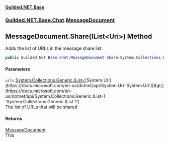 #### [Guilded.NET.Base](Guilded_NET_Base.md 'Guilded.NET.Base')
### [Guilded.NET.Base.Chat](Guilded_NET_Base.md#Guilded_NET_Base_Chat 'Guilded.NET.Base.Chat').[MessageDocument](MessageDocument.md 'Guilded.NET.Base.Chat.MessageDocument')
## MessageDocument.Share(IList&lt;Uri&gt;) Method
Adds the list of URLs in the message share list.  
```csharp
public Guilded.NET.Base.Chat.MessageDocument Share(System.Collections.Generic.IList<System.Uri> urls);
```
#### Parameters
<a name='Guilded_NET_Base_Chat_MessageDocument_Share(System_Collections_Generic_IList_System_Uri_)_urls'></a>
`urls` [System.Collections.Generic.IList&lt;](https://docs.microsoft.com/en-us/dotnet/api/System.Collections.Generic.IList-1 'System.Collections.Generic.IList`1')[System.Uri](https://docs.microsoft.com/en-us/dotnet/api/System.Uri 'System.Uri')[&gt;](https://docs.microsoft.com/en-us/dotnet/api/System.Collections.Generic.IList-1 'System.Collections.Generic.IList`1')  
The list of URLs that will be shared
  
#### Returns
[MessageDocument](MessageDocument.md 'Guilded.NET.Base.Chat.MessageDocument')  
This
